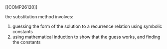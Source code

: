 [[COMP26120]]

the substitution method involves:
1. guessing the form of the solution to a recurrence relation using symbolic constants
2. using mathematical induction to show that the guess works, and finding the constants

